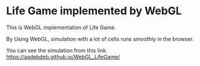 # Life Game implemented by WebGL

This is WebGL implementation of Life Game.

By Using WebGL, simulation with a lot of cells runs smoothly in the browser.

You can see the simulation from this link.
https://aadebdeb.github.io/WebGL_LifeGame/
